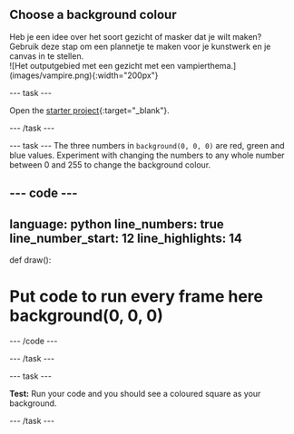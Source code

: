 ## Choose a background colour

<div style="display: flex; flex-wrap: wrap">
<div style="flex-basis: 200px; flex-grow: 1; margin-right: 15px;">
Heb je een idee over het soort gezicht of masker dat je wilt maken? Gebruik deze stap om een plannetje te maken voor je kunstwerk en je canvas in te stellen.
</div>
<div>
![Het outputgebied met een gezicht met een vampierthema.](images/vampire.png){:width="200px"}
</div>
</div>

--- task ---

Open the [starter project](https://editor.raspberrypi.org/en/projects/make-face-starter){:target="_blank"}.

--- /task ---

--- task --- The three numbers in `background(0, 0, 0)` are red, green and blue values. Experiment with changing the numbers to any whole number between 0 and 255 to change the background colour.

--- code ---
---
language: python line_numbers: true line_number_start: 12
line_highlights: 14
---

def draw():   
# Put code to run every frame here background(0, 0, 0)

--- /code ---

--- /task ---

--- task ---

**Test:** Run your code and you should see a coloured square as your background.

--- /task ---
